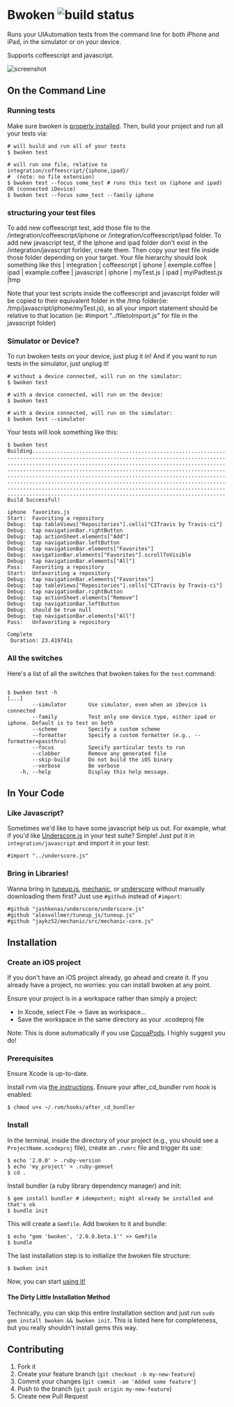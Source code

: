 # Bwoken ![build status](https://secure.travis-ci.org/bendyworks/bwoken.png?branch=master)

Runs your UIAutomation tests from the command line for both iPhone and iPad, in the simulator or on your device.

Supports coffeescript and javascript.

![screenshot](https://raw.github.com/bendyworks/bwoken/master/doc/screenshot.png)


## On the Command Line

### Running tests

Make sure bwoken is <a href="#installation">properly installed</a>. Then, build your project and run all your tests via:

<pre><code># will build and run all of your tests
$ bwoken test

# will run one file, relative to integration/coffeescript/{iphone,ipad}/
#  (note: no file extension)
$ bwoken test --focus some_test # runs this test on (iphone and ipad) OR (connected iDevice)
$ bwoken test --focus some_test --family iphone
</code></pre>

### structuring your test files
To add new coffeescript test, add those file to the /integration/coffeescript/iphone or /integration/coffeescript/ipad folder.
To add new javascript test, if the iphone and ipad folder don't exist in the /integration/javascript forlder, create them. 
Then copy your test file inside those folder depending on your target.
Your file hierarchy should look something like this
| integration
	| coffeescript
		| iphone
			| exemple.coffee
		| ipad
			| example.coffee
	| javascript
		| iphone
			| myTest.js
		| ipad
			| myiPadtest.js
	|tmp

Note that your test scripts inside the coffeescript and javascript folder will be copied to their equivalent folder in the /tmp folder(ie: /tmp/javascript/iphone/myTest.js), 
so all your import statement should be relative to that location (ie: #import "../filetoImport.js" for file in the javascript folder)

### Simulator or Device?

To run bwoken tests on your device, just plug it in! And if you want to run tests in the simulator, just unplug it!

<pre><code># without a device connected, will run on the simulator:
$ bwoken test

# with a device connected, will run on the device:
$ bwoken test

# with a device connected, will run on the simulator:
$ bwoken test --simulator
</code></pre>

Your tests will look something like this:

<pre><code>$ bwoken test
Building.............................................................................
.....................................................................................
.....................................................................................
.....................................................................................
.....................................................................................
.....................................................................................
.....................................................................................
................................................................................
Build Successful!

iphone  favorites.js
Start:  Favoriting a repository
Debug:  tap tableViews["Repositories"].cells["CITravis by Travis-ci"]
Debug:  tap navigationBar.rightButton
Debug:  tap actionSheet.elements["Add"]
Debug:  tap navigationBar.leftButton
Debug:  tap navigationBar.elements["Favorites"]
Debug:  navigationBar.elements["Favorites"].scrollToVisible
Debug:  tap navigationBar.elements["All"]
Pass:   Favoriting a repository
Start:  Unfavoriting a repository
Debug:  tap navigationBar.elements["Favorites"]
Debug:  tap tableViews["Repositories"].cells["CITravis by Travis-ci"]
Debug:  tap navigationBar.rightButton
Debug:  tap actionSheet.elements["Remove"]
Debug:  tap navigationBar.leftButton
Debug:  should be true null
Debug:  tap navigationBar.elements["All"]
Pass:   Unfavoriting a repository

Complete
 Duration: 23.419741s
</code></pre>

### All the switches

Here's a list of all the switches that bwoken takes for the `test` command:

<pre><code>
$ bwoken test -h
[...]
        --simulator       Use simulator, even when an iDevice is connected
        --family          Test only one device type, either ipad or iphone. Default is to test on both
        --scheme          Specify a custom scheme
        --formatter       Specify a custom formatter (e.g., --formatter=passthru)
        --focus           Specify particular tests to run
        --clobber         Remove any generated file
        --skip-build      Do not build the iOS binary
        --verbose         Be verbose
    -h, --help            Display this help message.
</code></pre>

## In Your Code

### Like Javascript?

Sometimes we'd like to have some javascript help us out. For example, what if you'd like [Underscore.js](http://underscorejs.org) in your test suite? Simple! Just put it in <code>integration/javascript</code> and import it in your test:

<pre><code>#import "../underscore.js"
</code></pre>

### Bring in Libraries!

Wanna bring in [tuneup.js](https://github.com/alexvollmer/tuneup_js), [mechanic](https://github.com/jaykz52/mechanic), or [underscore](http://underscorejs.org) without manually downloading them first? Just use `#github` instead of `#import`:

<pre><code>#github "jashkenas/underscore/underscore.js"
#github "alexvollmer/tuneup_js/tuneup.js"
#github "jaykz52/mechanic/src/mechanic-core.js"
</code></pre>


## Installation

### Create an iOS project

If you don't have an iOS project already, go ahead and create it. If you already have a project, no worries: you can install bwoken at any point.

Ensure your project is in a workspace rather than simply a project:

* In Xcode, select File -&gt; Save as workspace...
* Save the workspace in the same directory as your .xcodeproj file

Note: This is done automatically if you use [CocoaPods](http://cocoapods.org/). I highly suggest you do!

### Prerequisites

Ensure Xcode is up-to-date.

Install rvm via <a href="https://rvm.io/rvm/install/">the instructions</a>. Ensure your after_cd_bundler rvm hook is enabled:

<pre><code>$ chmod u+x ~/.rvm/hooks/after_cd_bundler
</code></pre>

### Install

In the terminal, inside the directory of your project (e.g., you should see a <code>ProjectName.xcodeproj</code> file), create an <code>.rvmrc</code> file and trigger its use:

<pre><code>$ echo '2.0.0' &gt; .ruby-version
$ echo 'my_project' &gt; .ruby-gemset
$ cd .
</code></pre>

Install bundler (a ruby library dependency manager) and init:

<pre><code>$ gem install bundler # idempotent; might already be installed and that's ok
$ bundle init
</code></pre>

This will create a <code>Gemfile</code>. Add bwoken to it and bundle:

<pre><code>$ echo "gem 'bwoken', '2.0.0.beta.1'" &gt;&gt; Gemfile
$ bundle
</code></pre>

The last installation step is to initialize the bwoken file structure:

<pre><code>$ bwoken init
</code></pre>

Now, you can start <a href="#usage">using it!</a>

#### The Dirty Little Installation Method

Technically, you can skip this entire Installation section and just run `sudo gem install bwoken && bwoken init`. This is listed here for completeness, but you really shouldn't install gems this way.

## Contributing

1. Fork it
2. Create your feature branch (`git checkout -b my-new-feature`)
3. Commit your changes (`git commit -am 'Added some feature'`)
4. Push to the branch (`git push origin my-new-feature`)
5. Create new Pull Request
